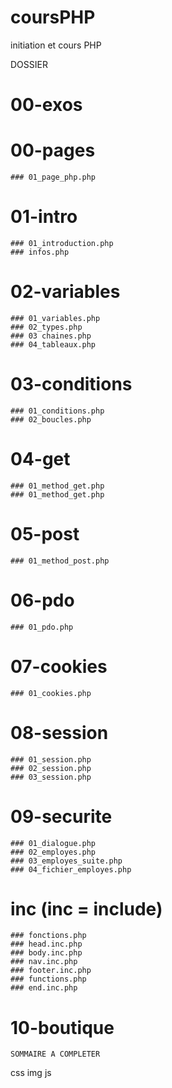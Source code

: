 # coursPHP
initiation et cours PHP


DOSSIER
# 00-exos
# 00-pages
    ### 01_page_php.php
# 01-intro
    ### 01_introduction.php
    ### infos.php
# 02-variables
    ### 01_variables.php
    ### 02_types.php
    ### 03 chaines.php
    ### 04_tableaux.php
# 03-conditions
    ### 01_conditions.php
    ### 02_boucles.php
# 04-get
    ### 01_method_get.php
    ### 01_method_get.php
# 05-post
    ### 01_method_post.php
# 06-pdo
    ### 01_pdo.php
# 07-cookies
    ### 01_cookies.php
# 08-session
    ### 01_session.php
    ### 02_session.php
    ### 03_session.php
# 09-securite
    ### 01_dialogue.php
    ### 02_employes.php
    ### 03_employes_suite.php
    ### 04_fichier_employes.php
# inc (inc = include)
    ### fonctions.php
    ### head.inc.php
    ### body.inc.php
    ### nav.inc.php
    ### footer.inc.php
    ### functions.php
    ### end.inc.php

# 10-boutique
    SOMMAIRE A COMPLETER


css
img
js
